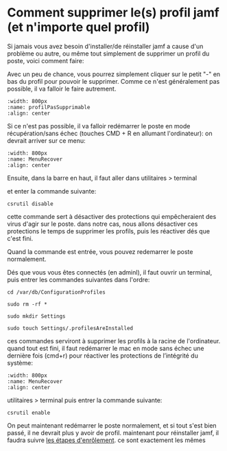 <!--
Author:		    Noa Chouriberry
Date:		    10.05.2023
Description:    marche a suivre pour reinstaller l'os d'un mac si besoin
-->

# Comment supprimer le(s) profil jamf (et n'importe quel profil)

Si jamais vous avez besoin d'installer/de réinstaller jamf a cause d'un problème ou autre, ou même tout simplement de supprimer un profil du poste, voici comment faire:

Avec un peu de chance, vous pourrez simplement cliquer sur le petit "-" en bas du profil pour pouvoir le supprimer. Comme ce n'est généralement pas possible, il va falloir le faire autrement.

```{image} images/profilPasSupprimable.png
:width: 800px
:name: profilPasSupprimable
:align: center
```

Si ce n'est pas possible, il va falloir redémarrer le poste en mode récupération/sans échec (touches CMD + R en allumant l'ordinateur):
on devrait arriver sur ce menu:
```{image} images/MenuRecover.png
:width: 800px
:name: MenuRecover
:align: center
```

Ensuite, dans la barre en haut, il faut aller dans utilitaires > terminal

et enter la commande suivante: 

```shell
csrutil disable
```


cette commande sert à désactiver des protections qui empêcheraient des virus d'agir sur le poste. dans notre cas, nous allons désactiver ces protections le temps de supprimer les profils, puis les réactiver dés que c'est fini.

Quand la commande est entrée, vous pouvez redemarrer le poste normalement.

Dés que vous vous êtes connectés (en adminl), il faut ouvrir un terminal, puis entrer les commandes suivantes dans l'ordre:

```shell
cd /var/db/ConfigurationProfiles
```

```shell
sudo rm -rf *
```

```shell
sudo mkdir Settings
```
```shell
sudo touch Settings/.profilesAreInstalled
```

ces commandes serviront à supprimer les profils à la racine de l'ordinateur. quand tout est fini, il faut redémarrer le mac en mode sans échec une dernière fois (cmd+r) pour réactiver les protections de l’intégrité du système:

```{image} images/MenuRecover.png
:width: 800px
:name: MenuRecover
:align: center
```

utilitaires > terminal
puis entrer la commande suivante: 
```shell
csrutil enable
```

On peut maintenant redémarrer le poste normalement, et si tout s'est bien passé, il ne devrait plus y avoir de profil.
maintenant pour réinstaller jamf, il faudra suivre [les étapes d'enrôlement](/JamfEnroll.md). ce sont exactement les mêmes
